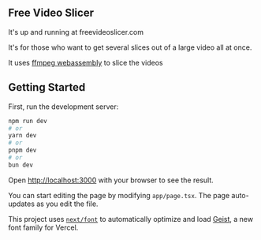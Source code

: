 ## Free Video Slicer

It's up and running at freevideoslicer.com

It's for those who want to get several slices out of a large video all at once.

It uses [ffmpeg webassembly](https://github.com/ffmpegwasm/ffmpeg.wasm) to slice the videos

## Getting Started

First, run the development server:

```bash
npm run dev
# or
yarn dev
# or
pnpm dev
# or
bun dev
```

Open [http://localhost:3000](http://localhost:3000) with your browser to see the result.

You can start editing the page by modifying `app/page.tsx`. The page auto-updates as you edit the file.

This project uses [`next/font`](https://nextjs.org/docs/app/building-your-application/optimizing/fonts) to automatically optimize and load [Geist](https://vercel.com/font), a new font family for Vercel.